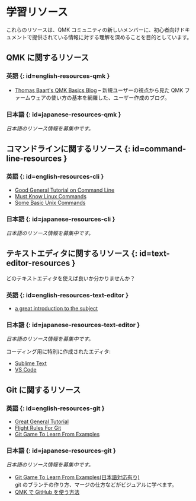 # 学習リソース

<!---
  grep --no-filename "^[ ]*git diff" docs/ja/*.md | sh
  original document: 0.12.45:docs/newbs_learn_more_resources.md
  git diff 0.12.45 HEAD -- docs/newbs_learn_more_resources.md | cat
-->

これらのリソースは、QMK コミュニティの新しいメンバーに、初心者向けドキュメントで提供されている情報に対する理解を深めることを目的としています。

## QMK に関するリソース

### 英語 {: id=english-resources-qmk }

* [Thomas Baart's QMK Basics Blog](https://thomasbaart.nl/category/mechanical-keyboards/firmware/qmk/qmk-basics/) – 新規ユーザーの視点から見た QMK ファームウェアの使い方の基本を網羅した、ユーザー作成のブログ。

### 日本語 {: id=japanese-resources-qmk }

_日本語のリソース情報を募集中です。_

## コマンドラインに関するリソース {: id=command-line-resources }

### 英語 {: id=english-resources-cli }

* [Good General Tutorial on Command Line](https://www.codecademy.com/learn/learn-the-command-line)
* [Must Know Linux Commands](https://www.guru99.com/must-know-linux-commands.html)<br>
* [Some Basic Unix Commands](https://www.tjhsst.edu/~dhyatt/superap/unixcmd.html)

### 日本語 {: id=japanese-resources-cli }

_日本語のリソース情報を募集中です。_

## テキストエディタに関するリソース {: id=text-editor-resources }

どのテキストエディタを使えば良いか分かりませんか？

### 英語 {: id=english-resources-text-editor }

* [a great introduction to the subject](https://learntocodewith.me/programming/basics/text-editors/)

### 日本語 {: id=japanese-resources-text-editor }

_日本語のリソース情報を募集中です。_

コーディング用に特別に作成されたエディタ:
* [Sublime Text](https://www.sublimetext.com/)
* [VS Code](https://code.visualstudio.com/)

## Git に関するリソース

### 英語 {: id=english-resources-git }

* [Great General Tutorial](https://www.codecademy.com/learn/learn-git)
* [Flight Rules For Git](https://github.com/k88hudson/git-flight-rules)
* [Git Game To Learn From Examples](https://learngitbranching.js.org/)

### 日本語 {: id=japanese-resources-git }

_日本語のリソース情報を募集中です。_

* [Git Game To Learn From Examples(日本語対応有り)](https://learngitbranching.js.org/)  
  git のブランチの作り方、マージの仕方などがビジュアルに学べます。
* [QMK で GitHub を使う方法](getting_started_github.md)
